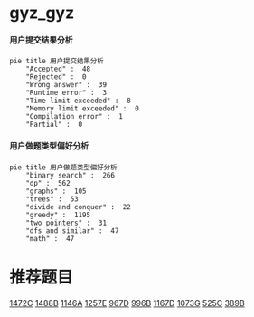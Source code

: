 # gyz_gyz

<!-- tabs:start -->



#### **用户提交结果分析**

```mermaid
pie title 用户提交结果分析
    "Accepted" :  48
    "Rejected" :  0
    "Wrong answer" :  39
    "Runtime error" :  3
    "Time limit exceeded" :  8
    "Memory limit exceeded" :  0
    "Compilation error" :  1
    "Partial" :  0
```

#### **用户做题类型偏好分析**

```mermaid
pie title 用户做题类型偏好分析
    "binary search" :  266
    "dp" :  562
    "graphs" :  105
    "trees" :  53
    "divide and conquer" :  22
    "greedy" :  1195
    "two pointers" :  31
    "dfs and similar" :  47
    "math" :  47
```



<!-- tabs:end -->
# 推荐题目
[1472C](https://codeforces.com/contest/1472/problem/C)
[1488B](https://codeforces.com/contest/1488/problem/B)
[1146A](https://codeforces.com/contest/1146/problem/A)
[1257E](https://codeforces.com/contest/1257/problem/E)
[967D](https://codeforces.com/contest/967/problem/D)
[996B](https://codeforces.com/contest/996/problem/B)
[1167D](https://codeforces.com/contest/1167/problem/D)
[1073G](https://codeforces.com/contest/1073/problem/G)
[525C](https://codeforces.com/contest/525/problem/C)
[389B](https://codeforces.com/contest/389/problem/B)

